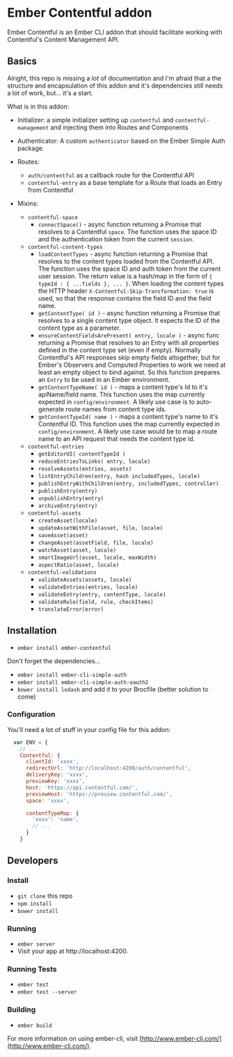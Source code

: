 # Ember Contentful addon

Ember Contentful is an Ember CLI addon that should facilitate working with Contentful's Content Management API.


## Basics

Alright, this repo is missing a *lot* of documentation and I'm afraid that a the structure and encapsulation of this addon and it's dependencies still needs a lot of work, but... it's a start.

What is in this addon:

* Initializer: a simple initializer setting up `contentful` and `contentful-management` and injecting them into Routes and Components

* Authenticator: A custom `authenticator` based on the Ember Simple Auth package. 

* Routes:
  * `auth/contentful` as a callback route for the Contentful API
  * `contentful-entry` as a base template for a Route that loads an Entry from Contentful

* Mixins:
  * `contentful-space`
    * `connectSpace()` - async function returning a Promise that resolves to a Contentful 		`space`. The function uses the space ID and the authentication token from the current 		`session`.
  * `contentful-content-types`
    * `loadContentTypes` - async function returning a Promise that resolves to the content types loaded from the Contentful API. The function uses the space ID and auth token from the current user session. The return value is a hash/map in the form of `{ typeId : { ...fields }, ... }`. When loading the content types the HTTP header `X-Contentful-Skip-Transformation: true` is used, so that the response contains the field ID and the field name.
    * `getContentType( id )` - async function returning a Promise that resolves to a single content type object. It expects the ID of the content type as a parameter.
    * `ensureContentFieldsArePresent( entry, locale )` - async func returning a Promise that resolves to an Entry with all properties defined in the content type set (even if empty). Normally Contentful's API responses skip empty fields altogether, but for Ember's Observers and Computed Properties to work we need at least an empty object to bind against. So this function prepares an `Entry` to be used in an Ember environment.
    * `getContentTypeName( id )` - maps a content type's Id to it's apiName/field name. This function uses the map currently expected in `config/environment`. A likely use case is to auto-generate route names from content type ids.
    * `getContentTypeId( name )` - maps a content type's name to it's Contentful ID. This function uses the map currently expected in `config/environment`. A likely use case would be to map a route name to an API request that needs the content type id.
  * `contentful-entries`
    * `getEditorUI( contentTypeId )`
    * `reduceEntriesToLinks( entry, locale)`
    * `resolveAssets(entries, assets)`
    * `listEntryChildren(entry, hash includedTypes, locale)`
    * `publishEntryWithChildren(entry, includedTypes, controller)`
    * `publishEntry(entry)`
    * `unpublishEntry(entry)`
    * `archiveEntry(entry)`
  * `contentful-assets`
    * `createAsset(locale)`
    * `updateAssetWithFile(asset, file, locale)`
    * `saveAsset(asset)`
    * `changeAsset(assetField, file, locale)`
    * `watchAsset(asset, locale)`
    * `smartImageUrl(asset, locale, maxWidth)`
    * `aspectRatio(asset, locale)`
  * `contentful-validations`
    * `validateAssets(assets, locale)`
    * `validateEntries(entries, locale)`
    * `validateEntry(entry, contentType, locale)`
    * `validateRule(field, rule, checkItems)`
    * `translateError(error)`


## Installation

* `ember install ember-contentful`

Don't forget the dependencies...

* `ember install ember-cli-simple-auth`
* `ember install ember-cli-simple-auth-oauth2`
* `bower install lodash` and add it to your Brocfile (better solution to come)

### Configuration

You'll need a lot of stuff in your config file for this addon:

```javascript
  var ENV = {
	// ...
    Contentful: {
      clientId: 'xxxx',
      redirectUrl: 'http://localhost:4200/auth/contentful',
      deliveryKey: 'xxxx',
      previewKey: 'xxxx',
      host: 'https://api.contentful.com/',
      previewHost: 'https://preview.contentful.com/',
      space: 'xxxx',

      contentTypeMap: {
        'xxxx': 'name',
        // ...
      }
    }

```


## Developers

### Install

* `git clone` this repo
* `npm install` 
* `bower install`

### Running

* `ember server`
* Visit your app at http://localhost:4200.

### Running Tests

* `ember test`
* `ember test --server`

### Building

* `ember build`

For more information on using ember-cli, visit [http://www.ember-cli.com/](http://www.ember-cli.com/).
